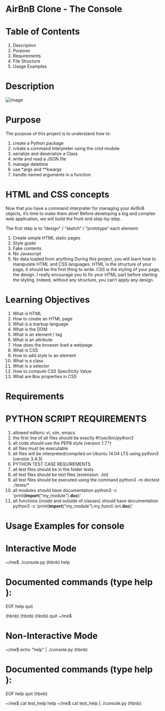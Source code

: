 AirBnB Clone - The Console
========================================

Table of Contents
========================================
1. Description
2. Purpose
3. Requirements
4. File Structure
5. Usage Examples

Description
========================================
![image](https://user-images.githubusercontent.com/54606115/217781260-866719fb-0299-46bc-a6e4-f3b55c80f04e.png)

Purpose
========================================
The purpose of this project is to understand how to:
1. create a Python package
2. create a command interpreter using the cmd module
3. serialize and deserialize a Class
4. write and read a JSON file
5. manage datetime
6. use *args and **kwargs
7. handle named arguments in a function

HTML and CSS concepts
========================================

Now that you have a command interpreter for managing your AirBnB objects, it’s time to make them alive!
Before developing a big and complex web application, we will build the front end step-by-step.

The first step is to “design” / “sketch” / “prototype” each element:
1. Create simple HTML static pages
2. Style guide
3. Fake contents
4. No Javascript
5. No data loaded from anything
During this project, you will learn how to manipulate HTML and CSS languages. HTML is the structure of your page, it should be the first thing to write. CSS is the styling of your page, the design. I really encourage you to fix your HTML part before starting the styling. Indeed, without any structure, you can’t apply any design.

Learning Objectives
========================================

1. What is HTML
2. How to create an HTML page
3. What is a markup language
4. What is the DOM
5. What is an element / tag
6. What is an attribute
7. How does the browser load a webpage
8. What is CSS
9. How to add style to an element
10. What is a class
11. What is a selector
12. How to compute CSS Specificity Value
13. What are Box properties in CSS

Requirements
========================================
PYTHON SCRIPT REQUIREMENTS
========================================
1. allowed editors: vi, vim, emacs
2. the first line of all files should be exactly #!/usr/bin/python3
3. all code should use the PEP8 style (version 1.7.*)
4. all files must be executable
5. all files will be interpreted/compiled on Ubuntu 14.04 LTS using python3 (version 3.4.3)
6. PYTHON TEST CASE REQUIREMENTS
7. all test files should be in the folder tests
8. all test files should be text files (extension: .txt)
9. all test files should be executed using the command python3 -m doctest ./tests/*
10. all modules should have documentation python3 -c 'print(__import__("my_module").__doc__)'
11. all functions (inside and outside of classes) should have documentation python3 -c 'print(__import__("my_module").my_funct\ ion.__doc__)'

Usage Examples for console
========================================

Interactive Mode
========================================
~/me$ ./console.py
(hbnb) help

Documented commands (type help <topic>):
========================================
EOF  help  quit

(hbnb)
(hbnb)
(hbnb) quit
~/me$

Non-Interactive Mode
========================================
~/me$ echo "help" | ./console.py
(hbnb)

Documented commands (type help <topic>):
========================================
EOF  help  quit
(hbnb)

~/me$ cat test_help
help
~/me$ cat test_help | ./console.py
(hbnb)
